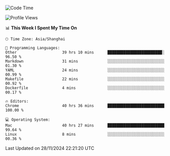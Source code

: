 <!--START_SECTION:waka-->
![Code Time](http://img.shields.io/badge/Code%20Time-3%2C076%20hrs%205%20mins-blue)

![Profile Views](http://img.shields.io/badge/Profile%20Views-0-blue)

📊 **This Week I Spent My Time On** 

```text
🕑︎ Time Zone: Asia/Shanghai

💬 Programming Languages: 
Other                    39 hrs 10 mins      ████████████████████████░   96.50 % 
Markdown                 31 mins             ░░░░░░░░░░░░░░░░░░░░░░░░░   01.30 % 
YAML                     24 mins             ░░░░░░░░░░░░░░░░░░░░░░░░░   00.99 % 
Makefile                 22 mins             ░░░░░░░░░░░░░░░░░░░░░░░░░   00.92 % 
Dockerfile               4 mins              ░░░░░░░░░░░░░░░░░░░░░░░░░   00.17 % 

🔥 Editors: 
Chrome                   40 hrs 36 mins      █████████████████████████   100.00 % 

💻 Operating System: 
Mac                      40 hrs 27 mins      █████████████████████████   99.64 % 
Linux                    8 mins              ░░░░░░░░░░░░░░░░░░░░░░░░░   00.36 % 
```


 Last Updated on 28/11/2024 22:21:20 UTC
<!--END_SECTION:waka-->